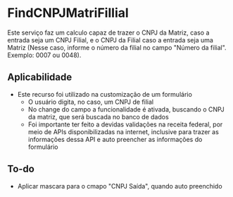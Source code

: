 # FindCNPJMatriFillial
Este serviço faz um calculo capaz de trazer o CNPJ da Matriz, caso a entrada seja um CNPJ Filial, e o CNPJ da Filial caso a entrada seja uma Matriz (Nesse caso, informe o número da filial no campo "Número da filial". Exemplo: 0007 ou 0048).

## Aplicabilidade

- Este recurso foi utilizado na customização de um formulário
  - O usuário digita, no caso, um CNPJ de filial
  - No change do campo a funcionalidade é ativada, buscando o CNPJ da matriz, que será buscada no banco de dados
  - Foi importante ter feito a devidas validações na receita federal, por meio de APIs disponibilizadas na internet, inclusive para trazer as informações dessa API e auto preencher as informações do formulário

## To-do

- Aplicar mascara para o cmapo "CNPJ Saída", quando auto preenchido

